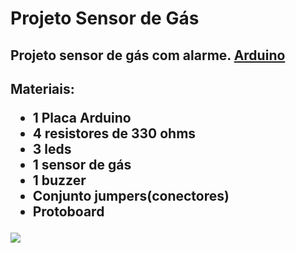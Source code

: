 <h1>Projeto Sensor de Gás</h1>
<h2>Projeto sensor de gás com alarme. <a href="https://www.arduino.cc/reference/pt/" target="_blank">Arduino</a><h2>
<p>Materiais:</p>
<ul>
  <li>1 Placa Arduino</li>
  <li>4 resistores de 330 ohms</li>
  <li>3 leds</li>
  <li>1 sensor de gás</li>
  <li>1 buzzer</li>
  <li>Conjunto jumpers(conectores)</li>
  <li>Protoboard</li>
</ul>  

<img src="https://github.com/josecscosta1977/arduino_sensor_gas_alarme/blob/master/esquena_sensor_g%C3%A1s.PNG?raw=true">  

